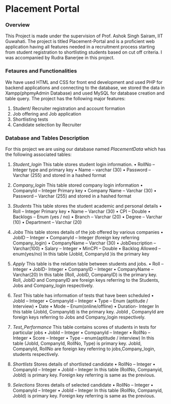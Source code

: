 # Placement Portal

### Overview

This Project is made under the supervision of Prof. Ashok Singh Sairam, IIT Guwahati. The project is titled Placement-Portal and is a proficient web application having all features needed in a recruitment process starting from student registration to shortlisting students based on cut off criteria. I was accompanied by Rudra Banerjee in this project.

### Fetaures and Functionalities

We have used HTML and CSS for front end development and used PHP for backend applications and connecting to the database, we stored the data in Xampp(phpmyAdmin Database) and used MySQL for database creation and table query. The project has the following major features:

1. Student/ Recruiter registration and account formation
2. Job offering and Job application
3. Shortlisting tests
4. Candidate selection by Recruiter


### Database and Tables Description

For this project we are using our database named *PlacementData* which has the following associated tables:

1. *Student_login* This table stores student login information. • RollNo – Integer type and primary key • Name – varchar (30) • Password – Varchar (255) and stored in a hashed format

2. *Company_login* This table stored company login information • CompanyId – Integer Primary key • Company Name – Varchar (30) • Password – Varchar (255) and stored in a hashed format

3. *Students* This table stores the student academic and personal details • Roll – Integer Primary key • Name – Varchar (30) • CPI – Double • Backlogs – Enum (yes / no) • Branch – Varchar (20) • Degree – Varchar (10) • Department – Varchar (20)

4. *Jobs* This table stores details of the job offered by various companies • JobID – Integer • CompanyId – Integer (foreign key referring Company_login) • CompanyName – Varchar (30) • JobDescription – Varchar(100) • Salary – Integer • MinCPI – Double • Backlog Allowed – enum(yes/no) In this table (JobId, CompanyId )is the primary key

5. *Apply* This table is the relation table between students and jobs. • Roll – Integer • JobID- Integer • CompanyID – Integer • CompanyName – Varchar(20) In this table (Roll, JobID, CompanyID) is the primary key. Roll, JobID and CompanyID are foreign keys referring to the Students, Jobs and Company_login respectively.

6. *Test* This table has information of tests that have been scheduled • JobId – Integer • CompanyId – Integer • Type – Enum (aptitude / Interview) • Date • Mode – Enum(online/offline) • Duration- Integer In this table (JobId, CompanyId) is the primary key. JobId , CompanyId are foreign keys referring to Jobs and Company_login respectively.

7. *Test_Performance* This table contains scores of students in tests for particular jobs • JobId – Integer • CompanyId – Integer • RollNo – Integer • Score – Integer • Type – enum(aptitude / interview) In this table (JobId, CompanyId, RollNo, Type) is primary key. JobId, CompanyId, RollNo are foreign key referring to jobs,Company_login, students respectively.

8. *Shortlists* Stores details of shortlisted candidate • RollNo – Integer • CompanyId – Integer • JobId – Integer In this table (RollNo, Companyid, JobId) is primary key. Foreign key referring is same as the previous.

9. *Selections* Stores details of selected candidate • RollNo – Integer • CompanyId – Integer • JobId – Integer In this table (RollNo, Companyid, JobId) is primary key. Foreign key referring is same as the previous.
